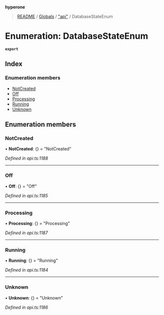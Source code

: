 **hyperone**

> [README](../README.md) / [Globals](../globals.md) / ["api"](../modules/_api_.md) / DatabaseStateEnum

# Enumeration: DatabaseStateEnum

**`export`** 

## Index

### Enumeration members

* [NotCreated](_api_.databasestateenum.md#notcreated)
* [Off](_api_.databasestateenum.md#off)
* [Processing](_api_.databasestateenum.md#processing)
* [Running](_api_.databasestateenum.md#running)
* [Unknown](_api_.databasestateenum.md#unknown)

## Enumeration members

### NotCreated

•  **NotCreated**: {} = "NotCreated"

*Defined in api.ts:1188*

___

### Off

•  **Off**: {} = "Off"

*Defined in api.ts:1185*

___

### Processing

•  **Processing**: {} = "Processing"

*Defined in api.ts:1187*

___

### Running

•  **Running**: {} = "Running"

*Defined in api.ts:1184*

___

### Unknown

•  **Unknown**: {} = "Unknown"

*Defined in api.ts:1186*
